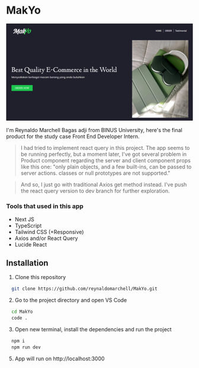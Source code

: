 # MakYo

![alt text](image.png)

I'm Reynaldo Marchell Bagas adji from BINUS University, here's the final product for the study case Front End Developer Intern.

> I had tried to implement react query in this project. The app seems to be running perfectly, but a moment later, I've got several problem in Product component regarding the server and client component props like this one: "only plain objects, and a few built-ins, can be passed to server actions. classes or null prototypes are not supported."

> And so, I just go with traditional Axios get method instead. I've push the react query version to dev branch for further exploration.

### Tools that used in this app

- Next JS
- TypeScript
- Tailwind CSS (+Responsive)
- Axios and/or React Query
- Lucide React

## Installation

1. Clone this repository

```bash
  git clone https://github.com/reynaldomarchell/MakYo.git
```

2.  Go to the project directory and open VS Code

```bash
  cd MakYo
  code .
```

3. Open new terminal, install the dependencies and run the project

```bash
  npm i
  npm run dev
```

5. App will run on http://localhost:3000
